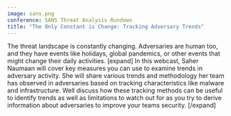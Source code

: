 ```yaml
---
image: sans.png
conference: SANS Threat Analysis Rundown
title: "The Only Constant is Change: Tracking Adversary Trends"
---
```

The threat landscape is constantly changing. Adversaries are human too, and they have events like holidays, global pandemics, or other events that might change their daily activities. [expand]
In this webcast, Saher Naumaan will cover key measures you can use to examine trends in adversary activity. She will share various trends and methodology her team has observed in adversaries based on tracking characteristics like malware and infrastructure. Well discuss how these tracking methods can be useful to identify trends as well as limitations to watch out for as you try to derive information about adversaries to improve your teams security.
[/expand]


